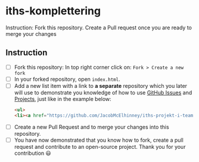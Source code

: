 # iths-komplettering
Instruction: Fork this repository. Create a Pull request once you are ready to merge your changes

## Instruction

- [ ] Fork this repository: In top right corner click on: `Fork > Create a new fork`
- [ ] In your forked repository, open `index.html`.
- [ ] Add a new list item with a link to **a separate** repository which you later will use to demonstrate you knowledge of how to use [GitHub Issues](https://docs.github.com/en/issues/tracking-your-work-with-issues/quickstart) and [Projects](https://docs.github.com/en/issues/planning-and-tracking-with-projects/learning-about-projects/quickstart-for-projects), just like in the example below:
  ```html
  <ul>
  <li><a href="https://github.com/JacobMcElhinney/iths-projekt-i-team/issues">Jacob's example repository</a></li>
  ```
- [ ] Create a new Pull Request and to merge your changes into this repository. 
- [ ] You have now demonstrated that you know how to fork, create a pull request and contribute to an open-source project. Thank you for your contribution :smiley:
